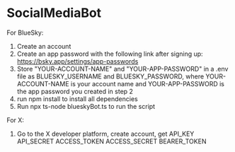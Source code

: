 # SocialMediaBot

For BlueSky:
1. Create an account
2. Create an app password with the following link after signing up: https://bsky.app/settings/app-passwords
3. Store "YOUR-ACCOUNT-NAME" and "YOUR-APP-PASSWORD" in a .env file as BLUESKY_USERNAME and BLUESKY_PASSWORD, where YOUR-ACCOUNT-NAME is your account name and YOUR-APP-PASSWORD is the app password you created in step 2
4. run npm install to install all dependencies
5. Run npx ts-node blueskyBot.ts to run the script

For X:
1. Go to the X developer platform, create account, get
API_KEY
API_SECRET
ACCESS_TOKEN
ACCESS_SECRET
BEARER_TOKEN
